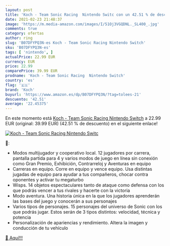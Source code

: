 ```yaml
---
layout: post
title: 'Koch - Team Sonic Racing  Nintendo Switc con un 42.51 % de descuento'
date: 2021-02-23 21:48:37
image: 'https://m.media-amazon.com/images/I/51Oj3VGQDNL._SL400_.jpg'
comments: true
category: ofertas
author: ring
slug: 'B07DFYPQ3N-es Koch - Team Sonic Racing Nintendo Switch'
sku: 'B07DFYPQ3N-es'
tags: [ 'nintendo', ]
actualPrice: 22.99 EUR
currency: EUR
price: 22.99
comparePrice: 39.99 EUR
prodname: 'Koch - Team Sonic Racing  Nintendo Switch'
country: 'es'
flag: '🇪🇸'
brand: 'Koch'
buyurl: 'https://www.amazon.es/dp/B07DFYPQ3N/?tag=tolees-21'
descuento: '42.51'
average: '22.45375'
---
```


En este momento está [Koch - Team Sonic Racing  Nintendo Switch](https://www.amazon.es/dp/B07DFYPQ3N/?tag=tolees-21) a 22.99 EUR (original: 39.99 EUR) (42.51 %  de descuento) en el siguiente enlace!

[![Koch - Team Sonic Racing  Nintendo Switc](https://m.media-amazon.com/images/I/51Oj3VGQDNL._SL400_.jpg)](https://www.amazon.es/dp/B07DFYPQ3N/?tag=tolees-21)

🔎:

- Modos multijugador y cooperativo local. 12 jugadores por carrera, pantalla partida para 4 y varios modos de juego en línea sin conexión como Gran Premio, Exhibición, Contrarreloj y Aventuras en equipo
- Carreras en equipo. Corre en equipo y vence equipo. Usa distintas jugadas de equipo para ayudar a tus compañeros, chocar contra oponentes y activar tu megaturbo
- Wisps. 14 objetos espectaculares tanto de ataque como defensa con los que podrás vencer a tus rivales y hacerte con la victoria
- Modo aventura. Una historia única en la que los jugadores aprenderán las bases del juego y conocerán a sus personajes
- Varios tipos de personajes. 15 personajes del universo de Sonic con los que podrás jugar. Estos serán de 3 tipos distintos: velocidad, técnica y potencia
- Personalización de apariencias y rendimiento. Altera la imagen y conducción de tu vehículo

[🛒 Aquí!!!](https://www.amazon.es/dp/B07DFYPQ3N/?tag=tolees-21)
